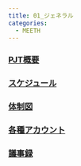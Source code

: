 ```yaml
---
title: 01_ジェネラル
categories:
  - MEETH
---
```

### [PJT概要](URL)
### [スケジュール](https://docs.google.com/spreadsheets/d/1So4AeN3FY9P0MNWwBbgXPbgud0O2dAsQJhnwzIDqnQ0/edit#gid=0)
### [体制図](https://drive.google.com/file/d/1qXpptorGkUxXVgoymzrxObNqs1sOBnJS/view?usp=sharing)
### [各種アカウント](https://drive.google.com/drive/u/0/folders/1WMBWlgPvFzImT2ZQv4w_MYOVThw9Ocgn)
### [議事録](https://drive.google.com/drive/u/0/folders/1qEw-StV9mo5dcKE15RZ5epOAiWjERt_E) 